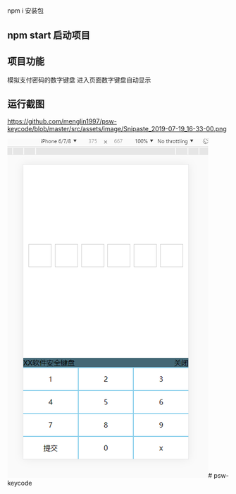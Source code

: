 ##
npm i 安装包

## npm start 启动项目

## 项目功能

模拟支付密码的数字键盘  进入页面数字键盘自动显示

## 运行截图
https://github.com/menglin1997/psw-keycode/blob/master/src/assets/image/Snipaste_2019-07-19_16-33-00.png




![Snipaste_2019-07-19_16-33-00](https://github.com/menglin1997/psw-keycode/blob/master/src/assets/image/Snipaste_2019-07-19_16-33-00.png)# psw-keycode
